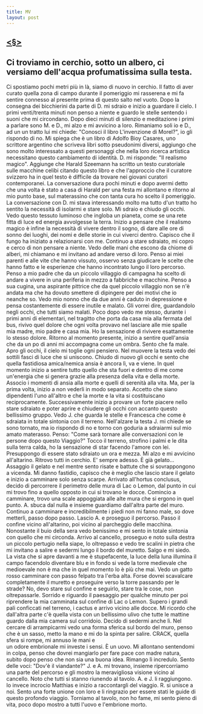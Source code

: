 ```yaml
---
title: MV
layout: post
---
```

## [<§>](www.indicibile.xyz)
## Ci troviamo in cerchio, sotto un albero, ci versiamo dell'acqua profumatissima sulla testa. 
Ci spostiamo  pochi metri più in là, siamo di nuovo in cerchio. Il fatto di aver curato quella zona di campo durante il  pomeriggio mi rasserena e mi fa sentire connesso al presente prima di questo salto nel vuoto. Dopo la consegna dei bicchierini da parte di D. mi sdraio e inizio a guardare il cielo. I primi venti/trenta minuti non penso a niente e guardo le stelle sentendo i suoni che mi circondano. 
Dopo dieci minuti di silenzio e meditazione i primi a parlare sono M. e D., mi alzo e mi  avvicino a loro. Rimaniamo soli io e D., ad un un tratto lui mi chiede: "Conosci il libro L'invenzione di  Morel?", io gli rispondo di no. Mi spiega che è un libro di Adolfo Bioy Casares, uno scrittore argentino  che scriveva libri sotto pseudonimi diversi, aggiungo che sono molto interessato a questi personaggi che nella loro ricerca artistica necessitano questo cambiamento di identità. D. mi risponde: "Il realismo  magico". Aggiunge che Harald Szeemann ha scritto un testo curatoriale sulle macchine celibi citando 
questo libro e che l'approccio che il curatore svizzero ha in quel testo è difficile da trovare nei  giovani curatori contemporanei. La conversazione dura pochi minuti e dopo avermi detto che una volta è  stato a casa di Harald per una festa mi allontano e ritorno al mio punto base, sul materassino che con  tanta cura ho scelto il pomeriggio. 
La conversazione con D. mi stava interessando molto ma tutto d'un tratto ho sentito la necessità di  isolarmi e stare solo. 
Mi sdraio e chiudo gli occhi. Vedo questo tessuto luminoso che ingloba un pianeta, come se una rete fitta di luce ed energia avvolgesse la terra. 
Inizio a pensare che il realismo magico è infine la necessità di vivere dentro il sogno, di dare alle ore di  sonno dei luoghi, dei nomi e delle storie in cui viverci dentro. 
Capisco che il fungo ha iniziato a relazionarsi con me. 
Continuo a stare sdraiato, mi copro e cerco di non pensare a niente. Vedo delle mani che escono da  chiome di alberi, mi chiamano e mi invitano ad andare verso di loro. 
Penso ai miei parenti e alle vite che hanno vissuto, osservo senza giudicare le scelte che hanno fatto e le  esperienze che hanno incontrato lungo il loro percorso. Penso a mio padre che da un piccolo villaggio di  campagna ha scelto di andare a vivere in una periferia in mezzo a fabbriche e macchine. Penso a sua  cugina, una aspirante pittrice che da quel piccolo villaggio non se n'è andata ma che ha dovuto smettere  di dipingere per dei motivi che io neanche so. Vedo mio nonno che da due anni è caduto in depressione e pensa costantemente di essere inutile e malato. Gli vorrei dire, guardandolo negli occhi, che tutti siamo  malati. 
Poco dopo vedo me stesso, durante i primi anni di elementari, nel tragitto che porta da casa mia alla  fermata del bus, rivivo quel dolore che ogni volta provavo nel lasciare alle mie spalle mia madre, mio  padre e casa mia. Ho la sensazione di rivivere esattamente lo stesso dolore. 
Ritorno al momento presente, inizio a sentire quell'ansia che da un po di anni mi accompagna come un  ombra. Sento che fa male. Apro gli occhi, il cielo mi toglie ogni pensiero. 
Nel muovere la testa vedo dei sottili fasci di luce che si uniscono. Chiudo di nuovo gli occhi e sento che  quella fastidiosa amica/nemica ansia è ancora lì, va e viene. 
In quel momento inizio a sentire tutto quello che sta fuori e dentro di me come un'energia che si genera  grazie alla presenza della vita e della morte. Associo i momenti di ansia alla morte e quelli di serenità alla  vita. Ma, per la prima volta, inizio a non vederli in modo separato. Accetto che siano dipendenti l'uno  all'altro e che la morte e la vita si costituiscano reciprocamente. 
Successivamente inizio a provare un forte piacere nello stare sdraiato e poter aprire e chiudere gli occhi  con accanto questo bellissimo gruppo. Vedo J. che guarda le stelle e Francesca che come è sdraiata in  totale sintonia con il terreno. Nell'alzare la testa J. mi chiede se sono tornato, ma io rispondo di no e 
torno con goduria a sdraiarmi sul mio amato materasso. Penso: "Come sarà tornare alle  conversazioni con le persone dopo questo Viaggio?" 
Tocco il terreno, strofino i palmi e le dita sulla terra calda, ho la sensazione di star facendo l'amore con lei. 
Presuppongo di essere stato sdraiato un ora e mezza. Mi alzo e mi avvicino all'altarino. Ritrovo tutti in  cerchio. E' sempre adesso. È già gelato... Assaggio il gelato e nel mentre sento risate e battute che si  sovrappongono a vicenda. Mi danno fastidio, capisco che è meglio che lascio stare il gelato e inizio a  camminare solo senza scarpe. 
Arrivato all'hortus conclusus, decido di percorrere il perimetro delle mura di Lac o Lemon, dal punto in  cui mi trovo fino a quello opposto in cui si trovano le docce. Comincio a camminare, trovo una scale  appoggiata alle alte mura che si ergono in quel punto. A. sbuca dal nulla e insieme  guardiamo dall'altra parte del muro. Continuo a camminare e incredibilmente i piedi non mi fanno male,  so dove metterli, passo dopo passo. Lascio A. e proseguo il percorso. Passo il confine vicino 
all'altarino, poi vicino al parcheggio delle macchina. Nonostante il buio della sera vedo benissimo e mi  sento in totale sintonia con quello che mi circonda. 
Arrivo al cancello, proseguo e noto sulla destra un piccolo pertugio nella siape, lo oltrepasso e vedo tre  scalini in pietra che mi invitano a salire e sedermi lungo il bordo del muretto. Salgo e mi siedo. La vista  che si apre davanti a me è stupefacente, la luce della luna illumina il campo facendolo diventare blu e in  fondo si vede la torre medievale che medioevale non è ma che in quel momento lo è più che mai. Vedo  un gatto rosso camminare con passo felpato tra l'erba alta. 
Forse dovrei scavalcare completamente il muretto e proseguire verso la torre passando per le strade? No, devo stare sul confine e seguirlo, stare tra le cose, non oltrepassarle. Sorrido e riguardo il paesaggio per  qualche minuto per poi riprendere la mia camminata sul confine di Lac o Lemon. 
Supero i grandi pali conficcati nel terreno, i cactus e arrivo vicino alle docce. Mi ricordo che dall'altra parte c'è quella vista con un bellissimo ulivo che tutte le mattine guardo dalla mia camera sul corridoio. Decido  di sedermi anche lì. Nel cercare di arrampicarmi vedo una forma sferica sul bordo del muro, penso che è  un sasso, metto la mano e mi do la spinta per salire. CRACK, quella sfera si rompe, mi annuso le mani e  
un odore embrionale mi investe i sensi. È un uovo. Mi allontano sentendomi in colpa, penso che dovrei  mangiarlo per fare pace con madre natura, subito dopo penso che non sia una buona idea. Rimango lì  incredulo. 
Sento delle voci: "Dov'è il viandante?" J. e A. mi trovano, insieme ripercorriamo una parte del  percorso e gli mostro la meravigliosa visione vicino al cancello. 
Noto che tutti si stanno riunendo al tavolo. A. e J. li raggiungono. Io invece incrocio Matthias  e inizio a raccontargli del viaggio. R. si unisce a noi. Sento una forte unione con loro e li ringrazio  per essere stati le guide di questo profondo viaggio. 
Torniamo al tavolo, non ho fame, mi sento pieno di vita, poco dopo mostro a tutti l'uovo e l'embrione  morto.
